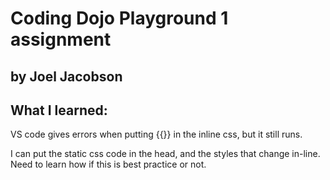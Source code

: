 # Coding Dojo Playground 1 assignment
## by Joel Jacobson

## What I learned:
VS code gives errors when putting {{}} in the inline css, but it still runs.

I can put the static css code in the head, and the styles that change in-line. Need to learn how if this is best practice or not.